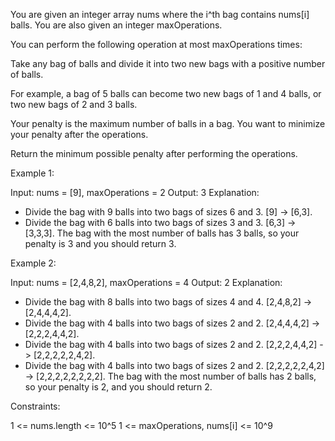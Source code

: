 You are given an integer array nums where the i^th bag contains nums[i]
balls. You are also given an integer maxOperations.

You can perform the following operation at most maxOperations times:


Take any bag of balls and divide it into two new bags with a positive number
of balls.


For example, a bag of 5 balls can become two new bags of 1 and 4 balls, or
two new bags of 2 and 3 balls.




Your penalty is the maximum number of balls in a bag. You want to minimize
your penalty after the operations.

Return the minimum possible penalty after performing the operations.


Example 1:


Input: nums = [9], maxOperations = 2
Output: 3
Explanation: 
- Divide the bag with 9 balls into two bags of sizes 6 and 3. [9] -> [6,3].
- Divide the bag with 6 balls into two bags of sizes 3 and 3. [6,3] ->
[3,3,3].
The bag with the most number of balls has 3 balls, so your penalty is 3 and
you should return 3.


Example 2:


Input: nums = [2,4,8,2], maxOperations = 4
Output: 2
Explanation:
- Divide the bag with 8 balls into two bags of sizes 4 and 4. [2,4,8,2] ->
[2,4,4,4,2].
- Divide the bag with 4 balls into two bags of sizes 2 and 2. [2,4,4,4,2] ->
[2,2,2,4,4,2].
- Divide the bag with 4 balls into two bags of sizes 2 and 2. [2,2,2,4,4,2]
-> [2,2,2,2,2,4,2].
- Divide the bag with 4 balls into two bags of sizes 2 and 2. [2,2,2,2,2,4,2]
-> [2,2,2,2,2,2,2,2].
The bag with the most number of balls has 2 balls, so your penalty is 2, and
you should return 2.



Constraints:


1 <= nums.length <= 10^5
1 <= maxOperations, nums[i] <= 10^9




